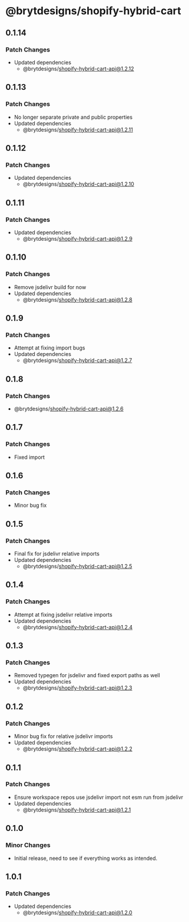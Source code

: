 # @brytdesigns/shopify-hybrid-cart

## 0.1.14

### Patch Changes

- Updated dependencies
  - @brytdesigns/shopify-hybrid-cart-api@1.2.12

## 0.1.13

### Patch Changes

- No longer separate private and public properties
- Updated dependencies
  - @brytdesigns/shopify-hybrid-cart-api@1.2.11

## 0.1.12

### Patch Changes

- Updated dependencies
  - @brytdesigns/shopify-hybrid-cart-api@1.2.10

## 0.1.11

### Patch Changes

- Updated dependencies
  - @brytdesigns/shopify-hybrid-cart-api@1.2.9

## 0.1.10

### Patch Changes

- Remove jsdelivr build for now
- Updated dependencies
  - @brytdesigns/shopify-hybrid-cart-api@1.2.8

## 0.1.9

### Patch Changes

- Attempt at fixing import bugs
- Updated dependencies
  - @brytdesigns/shopify-hybrid-cart-api@1.2.7

## 0.1.8

### Patch Changes

- @brytdesigns/shopify-hybrid-cart-api@1.2.6

## 0.1.7

### Patch Changes

- Fixed import

## 0.1.6

### Patch Changes

- Minor bug fix

## 0.1.5

### Patch Changes

- Final fix for jsdelivr relative imports
- Updated dependencies
  - @brytdesigns/shopify-hybrid-cart-api@1.2.5

## 0.1.4

### Patch Changes

- Attempt at fixing jsdelivr relative imports
- Updated dependencies
  - @brytdesigns/shopify-hybrid-cart-api@1.2.4

## 0.1.3

### Patch Changes

- Removed typegen for jsdelivr and fixed export paths as well
- Updated dependencies
  - @brytdesigns/shopify-hybrid-cart-api@1.2.3

## 0.1.2

### Patch Changes

- Minor bug fix for relative jsdelivr imports
- Updated dependencies
  - @brytdesigns/shopify-hybrid-cart-api@1.2.2

## 0.1.1

### Patch Changes

- Ensure workspace repos use jsdelivr import not esm run from jsdelivr
- Updated dependencies
  - @brytdesigns/shopify-hybrid-cart-api@1.2.1

## 0.1.0

### Minor Changes

- Initial release, need to see if everything works as intended.

## 1.0.1

### Patch Changes

- Updated dependencies
  - @brytdesigns/shopify-hybrid-cart-api@1.2.0
